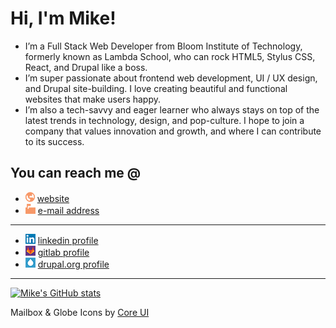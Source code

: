 # Hi, I'm Mike! 

- I’m a Full Stack Web Developer from Bloom Institute of Technology, formerly known as Lambda School, who can rock HTML5, Stylus CSS, React, and Drupal like a boss.
- I’m super passionate about frontend web development, UI / UX design, and Drupal site-building. I love creating beautiful and functional websites that make users happy.
- I’m also a tech-savvy and eager learner who always stays on top of the latest trends in technology, design, and pop-culture. I hope to join a company that values innovation and growth, and where I can contribute to its success.

## You can reach me @

- ![website](./assets/globe-16.png)
  [website](https://mike.padiernos.me)
- ![mail](./assets/mailbox-16.png)
  [e-mail address](mailto:mike@padiernos.me)

<hr>

- ![linkedin](./assets/linkedin-16.png)
  [linkedin profile](https://www.linkedin.com/in/mikepadiernos/)
- ![gitlab](./assets/gitlab-16.png)
  [gitlab profile](https://gitlab.com/mike.padiernos)
- ![drupal](./assets/drupal-16.png)
  [drupal.org profile](https://www.drupal.org/u/mikepadiernos)

<hr>

[![Mike's GitHub stats](https://github-readme-stats.vercel.app/api?username=mikepadiernos&theme=dark&show_icons=true)](https://github.com/mikepadiernos)

<!--
**mikepadiernos/mikepadiernos** is a ✨ _special_ ✨ repository because its `README.md` (this file) appears on your GitHub profile.

Here are some ideas to get you started:

- 🔭 I’m currently working on ...
- 🌱 I’m currently learning ...
- 👯 I’m looking to collaborate on ...
- 🤔 I’m looking for help with ...
- 💬 Ask me about ...
- 📫 How to reach me: ...
- 😄 Pronouns: ...
- ⚡ Fun fact: ...
-->

Mailbox & Globe Icons by [Core UI](https://icons.coreui.io/)

